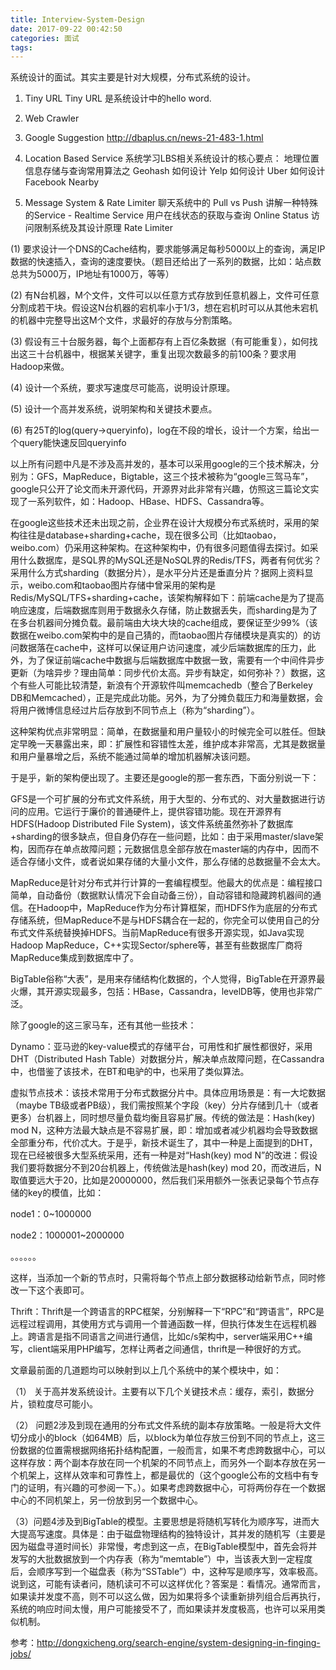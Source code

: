 ```yaml
---
title: Interview-System-Design
date: 2017-09-22 00:42:50
categories: 面试
tags:
---
```


系统设计的面试。其实主要是针对大规模，分布式系统的设计。

1. Tiny URL 
Tiny URL 是系统设计中的hello word. 

2. Web Crawler 

3. Google Suggestion
http://dbaplus.cn/news-21-483-1.html

4. Location Based Service
系统学习LBS相关系统设计的核心要点：
地理位置信息存储与查询常用算法之 Geohash
如何设计 Yelp
如何设计 Uber
如何设计 Facebook Nearby

5. Message System & Rate Limiter
聊天系统中的 Pull vs Push
讲解一种特殊的Service - Realtime Service
用户在线状态的获取与查询 Online Status
访问限制系统及其设计原理 Rate Limiter


(1) 要求设计一个DNS的Cache结构，要求能够满足每秒5000以上的查询，满足IP数据的快速插入，查询的速度要快。（题目还给出了一系列的数据，比如：站点数总共为5000万，IP地址有1000万，等等）

(2) 有N台机器，M个文件，文件可以以任意方式存放到任意机器上，文件可任意分割成若干块。假设这N台机器的宕机率小于1/3，想在宕机时可以从其他未宕机的机器中完整导出这M个文件，求最好的存放与分割策略。

(3) 假设有三十台服务器，每个上面都存有上百亿条数据（有可能重复），如何找出这三十台机器中，根据某关键字，重复出现次数最多的前100条？要求用Hadoop来做。

(4) 设计一个系统，要求写速度尽可能高，说明设计原理。

(5) 设计一个高并发系统，说明架构和关键技术要点。

(6) 有25T的log(query->queryinfo)，log在不段的增长，设计一个方案，给出一个query能快速反回queryinfo

以上所有问题中凡是不涉及高并发的，基本可以采用google的三个技术解决，分别为：GFS，MapReduce，Bigtable，这三个技术被称为“google三驾马车”，google只公开了论文而未开源代码，开源界对此非常有兴趣，仿照这三篇论文实现了一系列软件，如：Hadoop、HBase、HDFS、Cassandra等。

在google这些技术还未出现之前，企业界在设计大规模分布式系统时，采用的架构往往是database+sharding+cache，现在很多公司（比如taobao，weibo.com）仍采用这种架构。在这种架构中，仍有很多问题值得去探讨。如采用什么数据库，是SQL界的MySQL还是NoSQL界的Redis/TFS，两者有何优劣？ 采用什么方式sharding（数据分片），是水平分片还是垂直分片？据网上资料显示，weibo.com和taobao图片存储中曾采用的架构是Redis/MySQL/TFS+sharding+cache，该架构解释如下：前端cache是为了提高响应速度，后端数据库则用于数据永久存储，防止数据丢失，而sharding是为了在多台机器间分摊负载。最前端由大块大块的cache组成，要保证至少99%（该数据在weibo.com架构中的是自己猜的，而taobao图片存储模块是真实的）的访问数据落在cache中，这样可以保证用户访问速度，减少后端数据库的压力，此外，为了保证前端cache中数据与后端数据库中数据一致，需要有一个中间件异步更新（为啥异步？理由简单：同步代价太高。异步有缺定，如何弥补？）数据，这个有些人可能比较清楚，新浪有个开源软件叫memcachedb（整合了Berkeley DB和Memcached），正是完成此功能。另外，为了分摊负载压力和海量数据，会将用户微博信息经过片后存放到不同节点上（称为“sharding”）。

这种架构优点非常明显：简单，在数据量和用户量较小的时候完全可以胜任。但缺定早晚一天暴露出来，即：扩展性和容错性太差，维护成本非常高，尤其是数据量和用户量暴增之后，系统不能通过简单的增加机器解决该问题。

于是乎，新的架构便出现了。主要还是google的那一套东西，下面分别说一下：

GFS是一个可扩展的分布式文件系统，用于大型的、分布式的、对大量数据进行访问的应用。它运行于廉价的普通硬件上，提供容错功能。现在开源界有HDFS(Hadoop Distributed File System)，该文件系统虽然弥补了数据库+sharding的很多缺点，但自身仍存在一些问题，比如：由于采用master/slave架构，因而存在单点故障问题；元数据信息全部存放在master端的内存中，因而不适合存储小文件，或者说如果存储的大量小文件，那么存储的总数据量不会太大。

MapReduce是针对分布式并行计算的一套编程模型。他最大的优点是：编程接口简单，自动备份（数据默认情况下会自动备三份），自动容错和隐藏跨机器间的通信。在Hadoop中，MapReduce作为分布计算框架，而HDFS作为底层的分布式存储系统，但MapReduce不是与HDFS耦合在一起的，你完全可以使用自己的分布式文件系统替换掉HDFS。当前MapReduce有很多开源实现，如Java实现Hadoop MapReduce，C++实现Sector/sphere等，甚至有些数据库厂商将MapReduce集成到数据库中了。

BigTable俗称“大表”，是用来存储结构化数据的，个人觉得，BigTable在开源界最火爆，其开源实现最多，包括：HBase，Cassandra，levelDB等，使用也非常广泛。

除了google的这三家马车，还有其他一些技术：

Dynamo：亚马逊的key-value模式的存储平台，可用性和扩展性都很好，采用DHT（Distributed Hash Table）对数据分片，解决单点故障问题，在Cassandra中，也借鉴了该技术，在BT和电驴的中，也采用了类似算法。

虚拟节点技术：该技术常用于分布式数据分片中。具体应用场景是：有一大坨数据（maybe TB级或者PB级），我们需按照某个字段（key）分片存储到几十（或者更多）台机器上，同时想尽量负载均衡且容易扩展。传统的做法是：Hash(key) mod N，这种方法最大缺点是不容易扩展，即：增加或者减少机器均会导致数据全部重分布，代价忒大。于是乎，新技术诞生了，其中一种是上面提到的DHT，现在已经被很多大型系统采用，还有一种是对“Hash(key) mod N”的改进：假设我们要将数据分不到20台机器上，传统做法是hash(key) mod 20，而改进后，N取值要远大于20，比如是20000000，然后我们采用额外一张表记录每个节点存储的key的模值，比如：

node1：0~1000000

node2：1000001~2000000

。。。。。。

这样，当添加一个新的节点时，只需将每个节点上部分数据移动给新节点，同时修改一下这个表即可。

Thrift：Thrift是一个跨语言的RPC框架，分别解释一下“RPC”和“跨语言”，RPC是远程过程调用，其使用方式与调用一个普通函数一样，但执行体发生在远程机器上。跨语言是指不同语言之间进行通信，比如c/s架构中，server端采用C++编写，client端采用PHP编写，怎样让两者之间通信，thrift是一种很好的方式。

文章最前面的几道题均可以映射到以上几个系统中的某个模块中，如：

（1） 关于高并发系统设计。主要有以下几个关键技术点：缓存，索引，数据分片，锁粒度尽可能小。

（2） 问题2涉及到现在通用的分布式文件系统的副本存放策略。一般是将大文件切分成小的block（如64MB）后，以block为单位存放三份到不同的节点上，这三份数据的位置需根据网络拓扑结构配置，一般而言，如果不考虑跨数据中心，可以这样存放：两个副本存放在同一个机架的不同节点上，而另外一个副本存放在另一个机架上，这样从效率和可靠性上，都是最优的（这个google公布的文档中有专门的证明，有兴趣的可参阅一下。）。如果考虑跨数据中心，可将两份存在一个数据中心的不同机架上，另一份放到另一个数据中心。

（3）问题4涉及到BigTable的模型。主要思想是将随机写转化为顺序写，进而大大提高写速度。具体是：由于磁盘物理结构的独特设计，其并发的随机写（主要是因为磁盘寻道时间长）非常慢，考虑到这一点，在BigTable模型中，首先会将并发写的大批数据放到一个内存表（称为“memtable”）中，当该表大到一定程度后，会顺序写到一个磁盘表（称为“SSTable”）中，这种写是顺序写，效率极高。说到这，可能有读者问，随机读可不可以这样优化？答案是：看情况。通常而言，如果读并发度不高，则不可以这么做，因为如果将多个读重新排列组合后再执行，系统的响应时间太慢，用户可能接受不了，而如果读并发度极高，也许可以采用类似机制。



参考：http://dongxicheng.org/search-engine/system-designing-in-finging-jobs/


